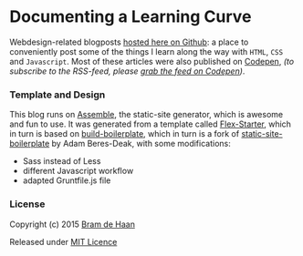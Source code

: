 # Documenting a Learning Curve

Webdesign-related blogposts [hosted here on Github](http://atelierbram.github.io/blog/): a place to conveniently post some of the things I learn along the way with `HTML`, `CSS` and `Javascript`. Most of these articles were also published on [Codepen](http://codepen.io/atelierbram/blog), _(to subscribe to the RSS-feed, please <a href="http://codepen.io/atelierbram/blog/feed/">grab the feed on Codepen</a>)_.

### Template and Design
This blog runs on [Assemble](http://assemble.io), the static-site generator, which is awesome and fun to use.
It was generated from a template called [Flex-Starter](http://github.com/atelierbram/flex-starter), which in turn is based on [build-boilerplate](https://github.com/atelierbram/build-boilerplate), which in turn is a fork of [static-site-boilerplate](https://github.com/bdadam/static-site-boilerplate) by Adam Beres-Deak, with some modifications:

- Sass instead of Less
- different Javascript workflow
- adapted Gruntfile.js file


### License

Copyright (c) 2015 [Bram de Haan](http://atelierbramdehaan.nl)

Released under [MIT Licence](http://atelierbram.mit-license.org)
